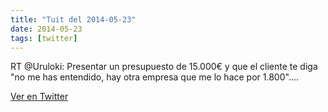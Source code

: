 ```yaml
---
title: "Tuit del 2014-05-23"
date: 2014-05-23
tags: [twitter]
---
```


RT @Uruloki: Presentar un presupuesto de 15.000€ y que el cliente te diga "no me has entendido, hay otra empresa que me lo hace por 1.800".…



[Ver en Twitter](https://twitter.com/i/web/status/469851821243379715)

